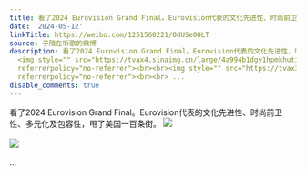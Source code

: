 ```yaml
---
title: 看了2024 Eurovision Grand Final。Eurovision代表的文化先进性、时尚前卫性、多元化及包容性，甩了美国一百条街。 [图片][图片]
date: '2024-05-12'
linkTitle: https://weibo.com/1251560221/OdUSe0OLT
source: 子陵在听歌的微博
description: 看了2024 Eurovision Grand Final。Eurovision代表的文化先进性、时尚前卫性、多元化及包容性，甩了美国一百条街。
  <img style="" src="https://tvax4.sinaimg.cn/large/4a994b1dgy1hpmkhuti5cj22ur4df7wh.jpg"
  referrerpolicy="no-referrer"><br><br><img style="" src="https://tvax3.sinaimg.cn/large/4a994b1dgy1hpmkdw7vwwj22y74dfnpd.jpg"
  referrerpolicy="no-referrer"><br><br> ...
disable_comments: true
---
```

看了2024 Eurovision Grand Final。Eurovision代表的文化先进性、时尚前卫性、多元化及包容性，甩了美国一百条街。 <img style="" src="https://tvax4.sinaimg.cn/large/4a994b1dgy1hpmkhuti5cj22ur4df7wh.jpg" referrerpolicy="no-referrer"><br><br><img style="" src="https://tvax3.sinaimg.cn/large/4a994b1dgy1hpmkdw7vwwj22y74dfnpd.jpg" referrerpolicy="no-referrer"><br><br> ...